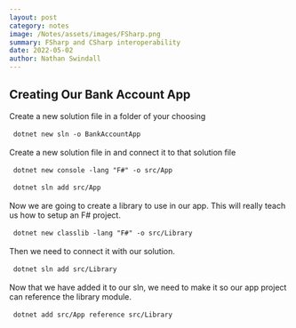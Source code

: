 ```yaml
---
layout: post
category: notes
image: /Notes/assets/images/FSharp.png
summary: FSharp and CSharp interoperability
date: 2022-05-02
author: Nathan Swindall
---
```



<link rel="stylesheet" href="/blog-tech/assets/markdown.css">


## <strong>Creating Our Bank Account App</strong>

<div class="tblurb">
Create a new solution file in a folder of your choosing <br/><br/>
<code class="code-style2"> dotnet new sln -o BankAccountApp</code> <br/><br/>
Create a new solution file in and connect it to that solution file <br/><br/>
<code class="code-style2"> dotnet new console -lang "F#" -o src/App</code> <br/><br/>
<code class="code-style2"> dotnet sln add src/App</code> <br/><br/>
Now we are going to create a library to use in our app. This will really teach us how to setup an F# project. <br/><br/>
<code class="code-style2"> dotnet new classlib -lang "F#" -o src/Library</code> <br/><br/>
Then we need to connect it with our solution. <br/><br/>
<code class="code-style2"> dotnet sln add src/Library</code> <br/><br/>
Now that we have added it to our sln, we need to make it so our app project can reference the library module. <br/><br/>
<code class="code-style2"> dotnet add src/App reference src/Library</code> <br/><br/>
</div>

